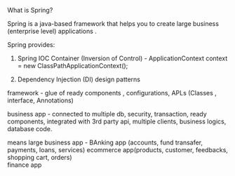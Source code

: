 What is Spring?

 Spring is a java-based framework that helps you to create large business (enterprise level) applications .

  Spring provides: 
  1. Spring IOC Container (Inversion of Control) 
            - ApplicationContext context = new ClassPathApplicationContext();

  2. Dependency Injection (DI) design patterns 



framework - glue of ready components , configurations, APLs (Classes , interface, Annotations)




business app - connected to multiple db, security, transaction, ready components, integrated with 3rd party api, multiple clients, business logics, database code.

means large business app - BAnking app (accounts, fund transafer, payments, loans, services)
                           ecommerce app(products, customer, feedbacks, shopping cart, orders)            
                           finance app

